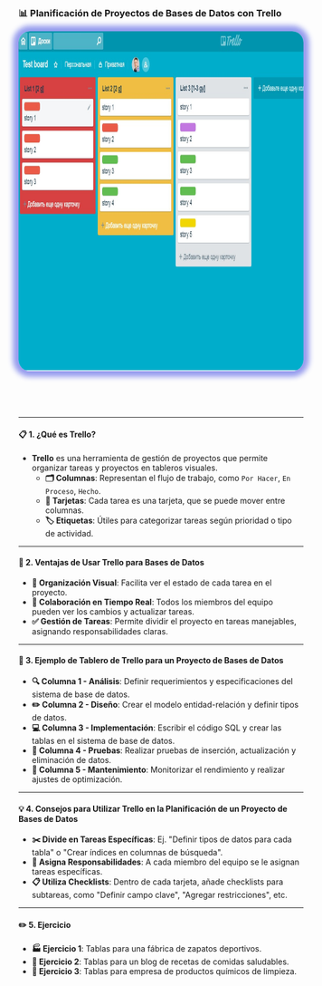 ### 📊 Planificación de Proyectos de Bases de Datos con Trello

<img src="500_TRELLO/t_1.png" alt="Tablero de Trello" style="height: 600px; margin: 0 auto 4rem auto; background: transparent; box-shadow: 0 0 10px 10px rgb(150, 156, 238); border-radius: 20px;" class="demo-logo">

---

#### 📋 1. ¿Qué es Trello?

- **Trello** es una herramienta de gestión de proyectos que permite organizar tareas y proyectos en tableros visuales.
    - **🗂️ Columnas**: Representan el flujo de trabajo, como `Por Hacer`, `En Proceso`, `Hecho`.
    - **📝 Tarjetas**: Cada tarea es una tarjeta, que se puede mover entre columnas.
    - **🏷️ Etiquetas**: Útiles para categorizar tareas según prioridad o tipo de actividad.

---

#### 🚀 2. Ventajas de Usar Trello para Bases de Datos

- **👀 Organización Visual**: Facilita ver el estado de cada tarea en el proyecto.
- **🤝 Colaboración en Tiempo Real**: Todos los miembros del equipo pueden ver los cambios y actualizar tareas.
- **✅ Gestión de Tareas**: Permite dividir el proyecto en tareas manejables, asignando responsabilidades claras.

---

#### 📂 3. Ejemplo de Tablero de Trello para un Proyecto de Bases de Datos

- **🔍 Columna 1 - Análisis**: Definir requerimientos y especificaciones del sistema de base de datos.
- **✏️ Columna 2 - Diseño**: Crear el modelo entidad-relación y definir tipos de datos.
- **💻 Columna 3 - Implementación**: Escribir el código SQL y crear las tablas en el sistema de base de datos.
- **🧪 Columna 4 - Pruebas**: Realizar pruebas de inserción, actualización y eliminación de datos.
- **🔧 Columna 5 - Mantenimiento**: Monitorizar el rendimiento y realizar ajustes de optimización.

---

#### 💡 4. Consejos para Utilizar Trello en la Planificación de un Proyecto de Bases de Datos

- **✂️ Divide en Tareas Específicas**: Ej. "Definir tipos de datos para cada tabla" o "Crear índices en columnas de búsqueda".
- **👥 Asigna Responsabilidades**: A cada miembro del equipo se le asignan tareas específicas.
- **📋 Utiliza Checklists**: Dentro de cada tarjeta, añade checklists para subtareas, como "Definir campo clave", "Agregar restricciones", etc.

---

#### ✏️ 5. Ejercicio

- **🏭 Ejercicio 1**: Tablas para una fábrica de zapatos deportivos.
- **🥗 Ejercicio 2**: Tablas para un blog de recetas de comidas saludables.
- **🧼 Ejercicio 3**: Tablas para empresa de productos químicos de limpieza.
